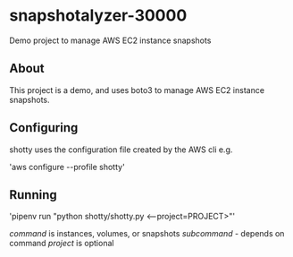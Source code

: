 # snapshotalyzer-30000
Demo project to manage AWS EC2 instance snapshots

## About

This project is a demo, and uses boto3 to manage AWS EC2 instance snapshots.

## Configuring

shotty uses the configuration file created by the AWS cli e.g.

'aws configure --profile shotty'

## Running 

'pipenv run "python shotty/shotty.py <command> <subcommand>
<--project=PROJECT>"'

*command* is instances, volumes, or snapshots
*subcommand* - depends on command
*project* is optional
